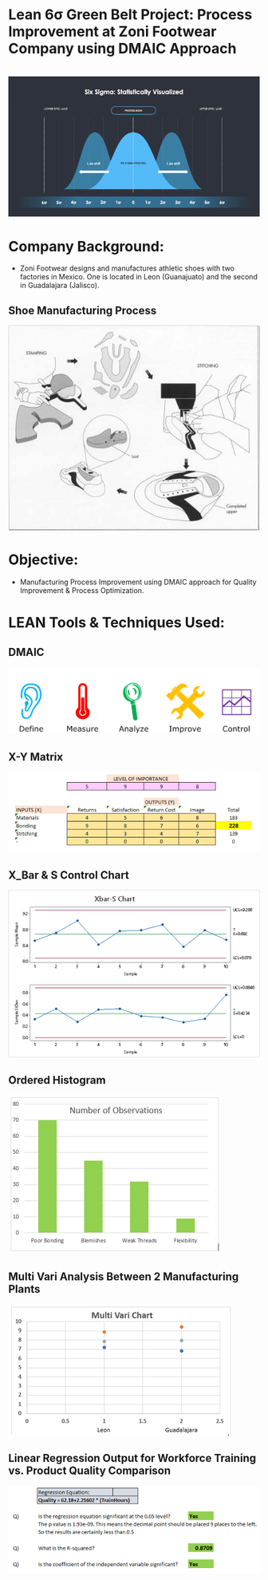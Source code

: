 # Lean 6σ Green Belt Project: Process Improvement at Zoni Footwear Company using DMAIC Approach

#
![alt-text](img/6sigma.gif)

# Company Background:
- Zoni Footwear designs and manufactures athletic shoes with two factories in Mexico. One is located in
Leon (Guanajuato) and the second in Guadalajara (Jalisco).

## Shoe Manufacturing Process
![alt-text](img/1.png)

# Objective:
- Manufacturing Process Improvement using DMAIC approach for Quality Improvement & Process Optimization.

# LEAN Tools & Techniques Used:

## DMAIC 
![alt-text](img/dmaic.png)

## X-Y Matrix
![alt-text](img/2.png)

## X_Bar & S Control Chart
![alt-text](img/xschart.png)

## Ordered Histogram
![alt-text](img/3.PNG)

## Multi Vari Analysis Between 2 Manufacturing Plants
![alt-text](img/4.PNG)

## Linear Regression Output for Workforce Training vs. Product Quality Comparison
![alt-text](img/5.PNG)
